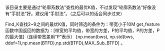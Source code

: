 该目录主要是通过“轮廓系数法”查找的最优K值，不过发现“轮廓系数法”好像没有“手肘法”好。建议用“手肘法”。（之后可以的话会同步过来）

Find_K查找2~9之间的最优K值，同时筛选的条件为：带宽小于10M
get_feature函数中国返回的数据为：[带宽的平均值，带宽的方差，P的平均值，P的方差，P的最大值]（连续带宽差用“P”表示）
[np.mean(bws), np.std(bws, ddof=1),np.mean(BTFD),np.std(BTFD),MAX_Sub_BTFD] 。
